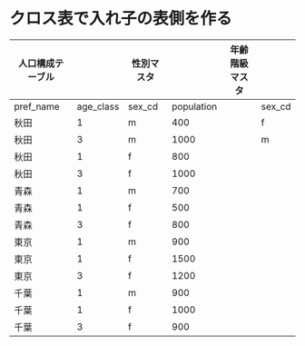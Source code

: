 # クロス表で入れ子の表側を作る
| 人口構成テーブル                                           |   | 性別マスタ |       | 年齢階級マスタ |           |
|----------------------------------------------------------|----|------------|------|---------------|-----------|
| pref_name              | age_class | sex_cd | population |   | sex_cd     | sex   | age_class      | age_range |
| 秋田                   | 1         | m      | 400        |   | f          | 女    | 1              | 21～30歳   |
| 秋田                   | 3         | m      | 1000       |   | m          | 男    | 2              | 31～40歳   |
| 秋田                   | 1         | f      | 800        |   |            |       | 3              | 41～50歳   |
| 秋田                   | 3         | f      | 1000       |   |            |       |                |           |
| 青森                   | 1         | m      | 700        |   |            |       |                |           |
| 青森                   | 1         | f      | 500        |   |            |       |                |           |
| 青森                   | 3         | f      | 800        |   |            |       |                |           |
| 東京                   | 1         | m      | 900        |   |            |       |                |           |
| 東京                   | 1         | f      | 1500       |   |            |       |                |           |
| 東京                   | 3         | f      | 1200       |   |            |       |                |           |
| 千葉                   | 1         | m      | 900        |   |            |       |                |           |
| 千葉                   | 1         | f      | 1000       |   |            |       |                |           |
| 千葉                   | 3         | f      | 900        |   |            |       |                |           |


